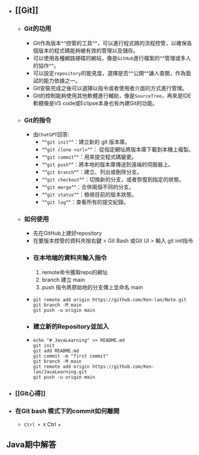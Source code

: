- ## [[Git]]
	- ### Git的功用
		- Git作為版本^^控管的工具^^，可以進行程式碼的流程控管，以確保各個版本的程式碼能夠被有效的管理以及儲存。
		- 可以使用各種網路硬碟的網站，像是`GitHub`進行檔案的^^管理或多人的協作^^。
		- 可以設定`repository`的能見度，選擇是否^^公開^^讓人查閱，作為面試的能力依據之一。
		- Git安裝完成之後可以選擇以指令或者使用者介面的方式進行管理。
		- Git的控制能夠使用其他軟體進行輔助，像是`SourceTree`，再來是IDE軟體像是VS code或Eclipse本身也有內建Git的功能。
	- ### Git的指令
		- 由`ChatGPT`回答:
			- ^^`git init`^^：建立新的 git 版本庫。
			- ^^`git clone <url>`^^： 從指定網址將版本庫下載到本機上複製。
			- ^^`git commit`^^：用來提交程式碼變更。
			- ^^`git push`^^：將本地的版本庫傳送到遠端的伺服器上。
			- ^^`git branch`^^：建立、列出或刪除分支。
			- ^^`git checkout`^^：切換新的分支，或者恢復到指定的狀態。
			- ^^`git merge`^^：合併兩個不同的分支。
			- ^^`git status`^^：檢視目前的版本狀態。
			- ^^`git log`^^：查看所有的提交紀錄。
	- ### 如何使用
		- 先在GitHub上建好repository
		- 在要版本控管的資料夾按右鍵 > Git Bash 或Git UI > 輸入 git init指令
		- ### 在本地端的資料夾輸入指令
		  1. remote命令獲取repo的網址
		  2. branch 建立 main
		  3. push 指令將原始地的分支傳上並命名 main
		- ```git
		  git remote add origin https://github.com/Ken-lan/Note.git
		  git branch -M main
		  git push -u origin main
		  ```
		- ### 建立新的Repository並加入
		- ```git
		  echo "# JavaLearning" >> README.md
		  git init
		  git add README.md
		  git commit -m "first commit"
		  git branch -M main
		  git remote add origin https://github.com/Ken-lan/JavaLearning.git
		  git push -u origin main
		  ```
- ### [[Git心得]]
- ### 在Git bash 模式下的commit如何離開
	- `Ctrl + X` Ctrl +
##  Java期中解答